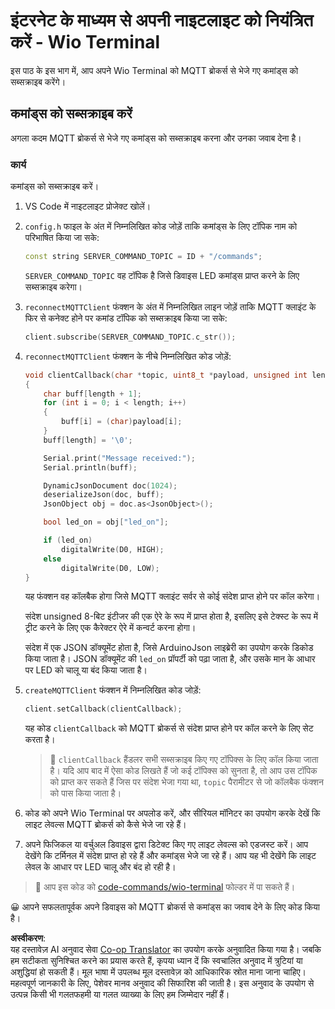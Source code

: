 <!--
CO_OP_TRANSLATOR_METADATA:
{
  "original_hash": "6754c915dae64ba70fcd5e52c37f3adf",
  "translation_date": "2025-08-25T17:19:09+00:00",
  "source_file": "1-getting-started/lessons/4-connect-internet/wio-terminal-commands.md",
  "language_code": "hi"
}
-->
# इंटरनेट के माध्यम से अपनी नाइटलाइट को नियंत्रित करें - Wio Terminal

इस पाठ के इस भाग में, आप अपने Wio Terminal को MQTT ब्रोकर्स से भेजे गए कमांड्स को सब्सक्राइब करेंगे।

## कमांड्स को सब्सक्राइब करें

अगला कदम MQTT ब्रोकर्स से भेजे गए कमांड्स को सब्सक्राइब करना और उनका जवाब देना है।

### कार्य

कमांड्स को सब्सक्राइब करें।

1. VS Code में नाइटलाइट प्रोजेक्ट खोलें।

1. `config.h` फाइल के अंत में निम्नलिखित कोड जोड़ें ताकि कमांड्स के लिए टॉपिक नाम को परिभाषित किया जा सके:

    ```cpp
    const string SERVER_COMMAND_TOPIC = ID + "/commands";
    ```

    `SERVER_COMMAND_TOPIC` वह टॉपिक है जिसे डिवाइस LED कमांड्स प्राप्त करने के लिए सब्सक्राइब करेगा।

1. `reconnectMQTTClient` फंक्शन के अंत में निम्नलिखित लाइन जोड़ें ताकि MQTT क्लाइंट के फिर से कनेक्ट होने पर कमांड टॉपिक को सब्सक्राइब किया जा सके:

    ```cpp
    client.subscribe(SERVER_COMMAND_TOPIC.c_str());
    ```

1. `reconnectMQTTClient` फंक्शन के नीचे निम्नलिखित कोड जोड़ें:

    ```cpp
    void clientCallback(char *topic, uint8_t *payload, unsigned int length)
    {
        char buff[length + 1];
        for (int i = 0; i < length; i++)
        {
            buff[i] = (char)payload[i];
        }
        buff[length] = '\0';
    
        Serial.print("Message received:");
        Serial.println(buff);
    
        DynamicJsonDocument doc(1024);
        deserializeJson(doc, buff);
        JsonObject obj = doc.as<JsonObject>();
    
        bool led_on = obj["led_on"];
    
        if (led_on)
            digitalWrite(D0, HIGH);
        else
            digitalWrite(D0, LOW);
    }
    ```

    यह फंक्शन वह कॉलबैक होगा जिसे MQTT क्लाइंट सर्वर से कोई संदेश प्राप्त होने पर कॉल करेगा।

    संदेश unsigned 8-बिट इंटीजर की एक ऐरे के रूप में प्राप्त होता है, इसलिए इसे टेक्स्ट के रूप में ट्रीट करने के लिए एक कैरेक्टर ऐरे में कन्वर्ट करना होगा।

    संदेश में एक JSON डॉक्यूमेंट होता है, जिसे ArduinoJson लाइब्रेरी का उपयोग करके डिकोड किया जाता है। JSON डॉक्यूमेंट की `led_on` प्रॉपर्टी को पढ़ा जाता है, और उसके मान के आधार पर LED को चालू या बंद किया जाता है।

1. `createMQTTClient` फंक्शन में निम्नलिखित कोड जोड़ें:

    ```cpp
    client.setCallback(clientCallback);
    ```

    यह कोड `clientCallback` को MQTT ब्रोकर्स से संदेश प्राप्त होने पर कॉल करने के लिए सेट करता है।

    > 💁 `clientCallback` हैंडलर सभी सब्सक्राइब किए गए टॉपिक्स के लिए कॉल किया जाता है। यदि आप बाद में ऐसा कोड लिखते हैं जो कई टॉपिक्स को सुनता है, तो आप उस टॉपिक को प्राप्त कर सकते हैं जिस पर संदेश भेजा गया था, `topic` पैरामीटर से जो कॉलबैक फंक्शन को पास किया जाता है।

1. कोड को अपने Wio Terminal पर अपलोड करें, और सीरियल मॉनिटर का उपयोग करके देखें कि लाइट लेवल्स MQTT ब्रोकर्स को कैसे भेजे जा रहे हैं।

1. अपने फिजिकल या वर्चुअल डिवाइस द्वारा डिटेक्ट किए गए लाइट लेवल्स को एडजस्ट करें। आप देखेंगे कि टर्मिनल में संदेश प्राप्त हो रहे हैं और कमांड्स भेजे जा रहे हैं। आप यह भी देखेंगे कि लाइट लेवल के आधार पर LED चालू और बंद हो रही है।

> 💁 आप इस कोड को [code-commands/wio-terminal](../../../../../1-getting-started/lessons/4-connect-internet/code-commands/wio-terminal) फोल्डर में पा सकते हैं।

😀 आपने सफलतापूर्वक अपने डिवाइस को MQTT ब्रोकर्स से कमांड्स का जवाब देने के लिए कोड किया है।

**अस्वीकरण**:  
यह दस्तावेज़ AI अनुवाद सेवा [Co-op Translator](https://github.com/Azure/co-op-translator) का उपयोग करके अनुवादित किया गया है। जबकि हम सटीकता सुनिश्चित करने का प्रयास करते हैं, कृपया ध्यान दें कि स्वचालित अनुवाद में त्रुटियां या अशुद्धियां हो सकती हैं। मूल भाषा में उपलब्ध मूल दस्तावेज़ को आधिकारिक स्रोत माना जाना चाहिए। महत्वपूर्ण जानकारी के लिए, पेशेवर मानव अनुवाद की सिफारिश की जाती है। इस अनुवाद के उपयोग से उत्पन्न किसी भी गलतफहमी या गलत व्याख्या के लिए हम जिम्मेदार नहीं हैं।